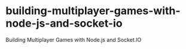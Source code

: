 building-multiplayer-games-with-node-js-and-socket-io
=====================================================

Building Multiplayer Games with Node.js and Socket.IO
